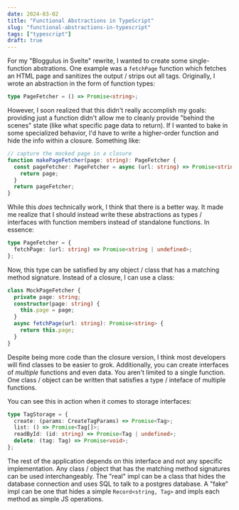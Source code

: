 ```yaml
---
date: 2024-03-02
title: "Functional Abstractions in TypeScript"
slug: "functional-abstractions-in-typescript"
tags: ["typescript"]
draft: true
---
```


For my "Bloggulus in Svelte" rewrite, I wanted to create some single-function abstrations.
One example was a `fetchPage` function which fetches an HTML page and sanitizes the output / strips out all tags.
Originally, I wrote an abstraction in the form of function types:

```ts
type PageFetcher = () => Promise<string>;
```

However, I soon realized that this didn't really accomplish my goals: providing just a function didn't allow me to cleanly provide "behind the scenes" state (like what specific page data to return).
If I wanted to bake in some specialized behavior, I'd have to write a higher-order function and hide the info within a closure.
Something like:

```ts
// capture the mocked page in a closure
function makePageFetcher(page: string): PageFetcher {
  const pageFetcher: PageFetcher = async (url: string) => Promise<string> {
    return page;
  }
  return pageFetcher;
}
```

While this _does_ technically work, I think that there is a better way.
It made me realize that I should instead write these abstractions as types / interfaces with function members instead of standalone functions.
In essence:

```ts
type PageFetcher = {
  fetchPage: (url: string) => Promise<string | undefined>;
};
```

Now, this type can be satisfied by any object / class that has a matching method signature.
Instead of a closure, I can use a class:

```ts
class MockPageFetcher {
  private page: string;
  constructor(page: string) {
    this.page = page;
  }
  async fetchPage(url: string): Promise<string> {
    return this.page;
  }
}
```

Despite being more code than the closure version, I think most developers will find classes to be easier to grok.
Additionally, you can create interfaces of _multiple_ functions and even data.
You aren't limited to a single function.
One class / object can be written that satisfies a type / inteface of multiple functions.

You can see this in action when it comes to storage interfaces:

```ts
type TagStorage = {
  create: (params: CreateTagParams) => Promise<Tag>;
  list: () => Promise<Tag[]>;
  readById: (id: string) => Promise<Tag | undefined>;
  delete: (tag: Tag) => Promise<void>;
};
```

The rest of the application depends on this interface and not any specific implementation.
Any class / object that has the matching method signatures can be used interchangeably.
The "real" impl can be a class that hides the database connection and uses SQL to talk to a postgres database.
A "fake" impl can be one that hides a simple `Record<string, Tag>` and impls each method as simple JS operations.
